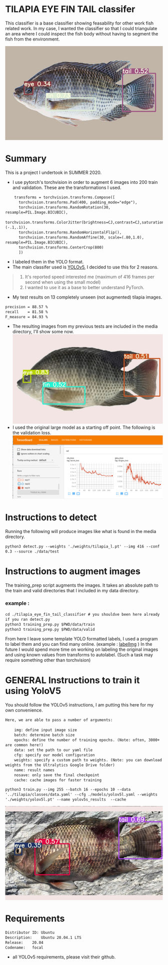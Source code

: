 # TILAPIA EYE FIN TAIL classifer
This classifier is a base classifier showing feasability for other work fish related work.
In my case, I wanted the classifier so that I could triangulate an area where I could inspect the fish body without having to segment the fish from the environment.

![healthy fish 6](./media/h_006.jpeg)

# Summary
This is a project I undertook in SUMMER 2020.
* I use pytorch's torchvision in order to augment 6 images into 200 train and validation. These are the transformations I used.
```
    transforms = torchvision.transforms.Compose([
      torchvision.transforms.Pad(400, padding_mode="edge"),
      torchvision.transforms.RandomRotation(30, resample=PIL.Image.BICUBIC),
      torchvision.transforms.ColorJitter(brightness=CJ,contrast=CJ,saturation=CJ,hue=(-.1,.1)),
      torchvision.transforms.RandomHorizontalFlip(),
      torchvision.transforms.RandomAffine(30, scale=(.80,1.0), resample=PIL.Image.BICUBIC),
      torchvision.transforms.CenterCrop(800)
      ])
```
* I labeled them in the YOLO format.
* The main classifer used is [YOLOv5](https://github.com/ultralytics/yolov5), I decided to use this for 2 reasons.
>1. It's reported speed interested me (maximum of 416 frames per second when using the small model)
>2. I wanted to use it as a base to better understand PyTorch.
* My test results on 13 completely unseen (not augmented) tilapia images.
```
precision = 88.57 %
recall    = 81.58 % 
F_measure = 84.93 % 
```
* The resulting images from my previous tests are included in the media directory, I'll show some now.
![healthy fish 5](./media/h_005.jpeg)
* I used the original large model as a starting off point. The following is the validation loss.
![tensorboard screenshot](./media/tensorboard_screenshot.png)



# Instructions to detect
Running the following will produce images like what is found in the media directory.
```
python3 detect.py --weights './weights/tilapia_l.pt' --img 416 --conf 0.3 --source ./data/test
```

# Instructions to augment images
The training_prep script augments the images.
It takes an absolute path to the train and valid directories that I included in my data directory.
### example :
```
cd ./tilapia_eye_fin_tail_classifier # you shouldve been here already if you ran detect.py
python3 training_prep.py $PWD/data/train
python3 training_prep.py $PWD/data/valid
```
From here I leave some template YOLO formatted labels, I used a program to label them and you can find many online. (example : [labelImg](https://github.com/tzutalin/labelImg) )
In the future I would spend more time on working on labeling the original images and using known values from transforms to autolabel. (Such a task may require something other than torchvision)

# GENERAL Instructions to train it using YoloV5
You should follow the YOLOv5 instructions, I am putting this here for my own convenience.
```
Here, we are able to pass a number of arguments:

    img: define input image size
    batch: determine batch size
    epochs: define the number of training epochs. (Note: often, 3000+ are common here!)
    data: set the path to our yaml file
    cfg: specify our model configuration
    weights: specify a custom path to weights. (Note: you can download weights from the Ultralytics Google Drive folder)
    name: result names
    nosave: only save the final checkpoint
    cache: cache images for faster training
```

```
python3 train.py --img 255 --batch 16 --epochs 10 --data '../tilapia/classes/data.yaml' --cfg ./models/yolov5l.yaml --weights './weights/yolov5l.pt' --name yolov5s_results  --cache
```

![sick fish 9](./media/c_9.jpeg)

# Requirements

```
Distributor ID:	Ubuntu
Description:	Ubuntu 20.04.1 LTS
Release:	20.04
Codename:	focal
```

* all YOLOv5 requirements, please visit their github. 






